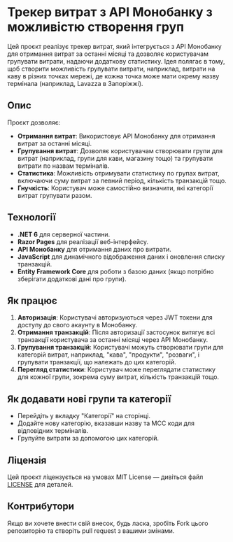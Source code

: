 # Трекер витрат з API Монобанку з можливістю створення груп

Цей проєкт реалізує трекер витрат, який інтегрується з API Монобанку для отримання витрат за останні місяці та дозволяє користувачам групувати витрати, надаючи додаткову статистику. Ідея полягає в тому, щоб створити можливість групувати витрати, наприклад, витрати на каву в різних точках мережі, де кожна точка може мати окрему назву термінала (наприклад, Lavazza в Запоріжжі).

## Опис

Проєкт дозволяє:

- **Отримання витрат**: Використовує API Монобанку для отримання витрат за останні місяці.
- **Групування витрат**: Дозволяє користувачам створювати групи для витрат (наприклад, групи для кави, магазину тощо) та групувати витрати по назвам терміналів.
- **Статистика**: Можливість отримувати статистику по групах витрат, включаючи суму витрат за певний період, кількість транзакцій тощо.
- **Гнучкість**: Користувач може самостійно визначити, які категорії витрат групувати разом.

## Технології

- **.NET 6** для серверної частини.
- **Razor Pages** для реалізації веб-інтерфейсу.
- **API Монобанку** для отримання даних про витрати.
- **JavaScript** для динамічного відображення даних і оновлення списку транзакцій.
- **Entity Framework Core** для роботи з базою даних (якщо потрібно зберігати додаткові дані про групи).

## Як працює

1. **Авторизація**: Користувачі авторизуються через JWT токени для доступу до свого акаунту в Монобанку.
2. **Отримання транзакцій**: Після авторизації застосунок витягує всі транзакції користувача за останні місяці через API Монобанку.
3. **Групування транзакцій**: Користувачі можуть створювати групи для категорій витрат, наприклад, "кава", "продукти", "розваги", і групувати транзакції, що належать до цих категорій.
4. **Перегляд статистики**: Користувач може переглядати статистику для кожної групи, зокрема суму витрат, кількість транзакцій тощо.

## Як додавати нові групи та категорії

- Перейдіть у вкладку "Категорії" на сторінці.
- Додайте нову категорію, вказавши назву та MCC коди для відповідних терміналів.
- Групуйте витрати за допомогою цих категорій.

## Ліцензія

Цей проєкт ліцензується на умовах MIT License — дивіться файл [LICENSE](LICENSE) для деталей.

## Контрибутори

Якщо ви хочете внести свій внесок, будь ласка, зробіть Fork цього репозиторію та створіть pull request з вашими змінами.
